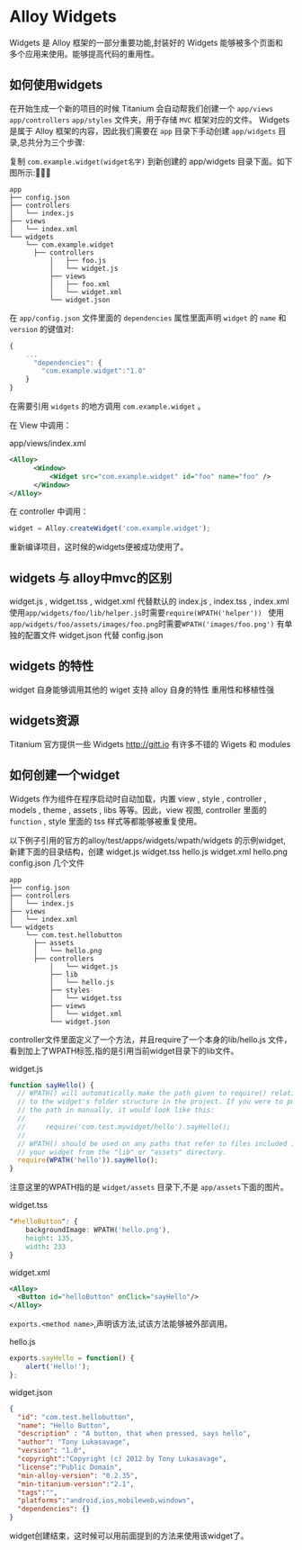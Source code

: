 # Alloy Widgets

Widgets 是 Alloy 框架的一部分重要功能,封装好的 Widgets 能够被多个页面和
多个应用来使用。能够提高代码的重用性。

## 如何使用widgets

在开始生成一个新的项目的时候 Titanium 会自动帮我们创建一个 `app/views`
`app/controllers` `app/styles` 文件夹，用于存储 `MVC` 框架对应的文件。
Widgets 是属于 Alloy 框架的内容，因此我们需要在 `app` 目录下手动创建
`app/widgets` 目录,总共分为三个步骤:

 复制 `com.example.widget(widget名字)` 到新创建的 app/widgets 目录下面。如下图所示:

```
app
├── config.json
├── controllers
│   └── index.js
├── views
│   └── index.xml
└── widgets
    └── com.example.widget
      ├── controllers
          │   ├── foo.js
          │   └── widget.js
          ├── views
          │   ├── foo.xml
          │   └── widget.xml
          └── widget.json
```
 在 `app/config.json` 文件里面的 `dependencies` 属性里面声明 `widget` 的 `name` 和 `version` 的键值对:

```javascript
{
    ...
      "dependencies": {
        "com.example.widget":"1.0"
    }
}
```
 在需要引用 `widgets` 的地方调用 `com.example.widget` 。

在 View 中调用：

app/views/index.xml
```xml
<Alloy>
      <Window>
          <Widget src="com.example.widget" id="foo" name="foo" />
      </Window>
</Alloy>
```

在 controller 中调用：

```javascript
widget = Alloy.createWidget('com.example.widget');
```
重新编译项目，这时候的widgets便被成功使用了。


## widgets 与 alloy中mvc的区别

 widget.js , widget.tss , widget.xml 代替默认的 index.js , index.tss , index.xml
 使用`app/widgets/foo/lib/helper.js`时需要`require(WPATH('helper')) `
 使用`app/widgets/foo/assets/images/foo.png`时需要`WPATH('images/foo.png')`
 有单独的配置文件 widget.json 代替 config.json


## widgets 的特性

 widget 自身能够调用其他的 wiget
 支持 alloy 自身的特性
 重用性和移植性强

## widgets资源
 Titanium 官方提供一些 Widgets
 http://gitt.io 有许多不错的 Wigets 和 modules

## 如何创建一个widget

 Widgets 作为组件在程序启动时自动加载，内置 view , style , controller , models , theme , assets , libs 等等。因此，view 视图, controller 里面的 `function` , style 里面的 tss 样式等都能够被重复使用。

以下例子引用的官方的alloy/test/apps/widgets/wpath/widgets 的示例widget,新建下面的目录结构，创建 widget.js widget.tss hello.js widget.xml hello.png config.json 几个文件

```
app
├── config.json
├── controllers
│   └── index.js
├── views
│   └── index.xml
└── widgets
    └── com.test.hellobutton
      ├── assets
      │   └── hello.png
      ├── controllers
          │   └── widget.js
          ├── lib
          │   └── hello.js
          ├── styles
          │   └── widget.tss
          ├── views
          │   └── widget.xml
          └── widget.json
```
  controller文件里面定义了一个方法，并且require了一个本身的lib/hello.js 文件，看到加上了WPATH标签,指的是引用当前widget目录下的lib文件。

widget.js

```javascript
function sayHello() {
  // WPATH() will automatically make the path given to require() relative
  // to the widget's folder structure in the project. If you were to put
  // the path in manually, it would look like this:
  //
  //     require('com.test.mywidget/hello').sayHello();
  //
  // WPATH() should be used on any paths that refer to files included in
  // your widget from the "lib" or "assets" directory.
  require(WPATH('hello')).sayHello();
}
```

注意这里的WPATH指的是 `widget/assets` 目录下,不是 `app/assets`下面的图片。

widget.tss

```css
"#helloButton": {
    backgroundImage: WPATH('hello.png'),
    height: 135,
    width: 233
}
```

widget.xml

```xml
<Alloy>
  <Button id="helloButton" onClick="sayHello"/>
</Alloy>
```

`exports.<method name>`,声明该方法,试该方法能够被外部调用。

hello.js

```javascript
exports.sayHello = function() {
    alert('Hello!');
};
```

widget.json

```json
{
  "id": "com.test.hellobutton",
  "name": "Hello Button",
  "description" : "A button, that when pressed, says hello",
  "author": "Tony Lukasavage",
  "version": "1.0",
  "copyright":"Copyright (c) 2012 by Tony Lukasavage",
  "license":"Public Domain",
  "min-alloy-version": "0.2.35",
  "min-titanium-version":"2.1",
  "tags":"",
  "platforms":"android,ios,mobileweb,windows",
  "dependencies": {}
}
```
widget创建结束，这时候可以用前面提到的方法来使用该widget了。
